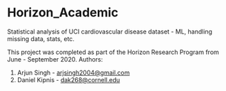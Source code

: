 # Horizon_Academic
Statistical analysis of UCI cardiovascular disease dataset - ML, handling missing data, stats, etc.

This project was completed as part of the Horizon Research Program from June - September 2020.
Authors:
1. Arjun Singh - arjsingh2004@gmail.com
2. Daniel Kipnis - dak268@cornell.edu
